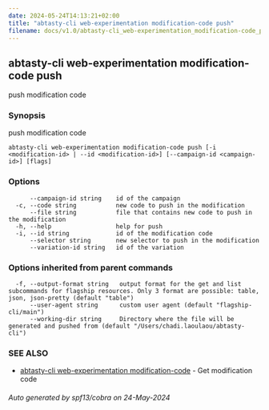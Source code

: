 ```yaml
---
date: 2024-05-24T14:13:21+02:00
title: "abtasty-cli web-experimentation modification-code push"
filename: docs/v1.0/abtasty-cli_web-experimentation_modification-code_push.md
---
```

## abtasty-cli web-experimentation modification-code push

push modification code

### Synopsis

push modification code

```
abtasty-cli web-experimentation modification-code push [-i <modification-id> | --id <modification-id>] [--campaign-id <campaign-id>] [flags]
```

### Options

```
      --campaign-id string    id of the campaign
  -c, --code string           new code to push in the modification
      --file string           file that contains new code to push in the modification
  -h, --help                  help for push
  -i, --id string             id of the modification code
      --selector string       new selector to push in the modification
      --variation-id string   id of the variation
```

### Options inherited from parent commands

```
  -f, --output-format string   output format for the get and list subcommands for flagship resources. Only 3 format are possible: table, json, json-pretty (default "table")
      --user-agent string      custom user agent (default "flagship-cli/main")
      --working-dir string     Directory where the file will be generated and pushed from (default "/Users/chadi.laoulaou/abtasty-cli")
```

### SEE ALSO

* [abtasty-cli web-experimentation modification-code](/docs/v1.0/abtasty-cli_web-experimentation_modification-code.md)	 - Get modification code

###### Auto generated by spf13/cobra on 24-May-2024
